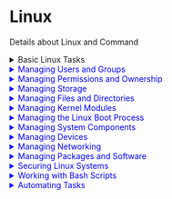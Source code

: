 # Linux
Details about Linux and Command

 

<details>
  <summary>Basic Linux Tasks </summary>
  
## The CLI (Command-Line Interface)
● In Linux, users interact with the system through text commands entered at a prompt.
● The CLI presents a command prompt, and users enter commands to interact with the system.



</details>




<details>
  <summary style="color: blue;">Managing Users and Groups </summary>
  
## Assume Superuser Privileges

<h3 style="color: green;"> User Accounts </h3>

● Accounts represent users and services in Linux. <br>
● User accounts have attributes like passwords, group memberships, comments, etc.<br>
● Three types of accounts: root (superuser), standard user, and service accounts.<br>

<h3> Superuser</h3>

● Root account serves as the local administrator and security context for some applications. <br>
● Logging in directly as the root user is discouraged due to its extensive privileges.<br>
● "Principle of Least Privilege" suggests giving users the minimum necessary access for their tasks. <br>

<h3> The su Command </h3>

● Used to switch between user identities, allowing users to act as root.<br>
● The <b> su - </b> command launches a new shell as the target user.<br>
● The syntax is <b> su [-] [user name] </b>.<br>

<h3> The sudo Command </h3>

● Delegates specific commands to users, avoiding granting full root privileges. <br>
● Configuration is done in the <b> /etc/sudoers </b> file using the visudo editor.<br>
● The syntax is <b> sudo [options] {command} </b>.<br>

<h3>The sudoedit Command</h3>

● Enables users to edit files with their credentials, even if the file requires root privileges. <br>
● Must be configured in the <b> /etc/sudoers file </b>.<br>
● The syntax is <b>sudoedit [options] {file name}</b>.<br>

<h3>The visudo Command</h3>

● Used to edit the <b> /etc/sudoers </b> file securely to avoid syntax errors.<br>
● Syntax: <b>visudo [options] </b>.<br>


<h3>The wheel Group</h3>

● Many Linux distributions disable the root account for users and grant administrative privileges through the wheel group.<br>
● Members of the wheel group can use sudo to perform administrative tasks.<br>
● Membership in the wheel group should be carefully controlled.<br>




## Create, Modify, and Delete Users


<h3>The useradd Command</h3>

● Used for creating user accounts and configuring basic settings.<br>
● Default settings for the account are stored in /etc/login.defs.<br>
● Home directories are created under /home by default.<br>
● The useradd command does not set a password by default.<br>
● Syntax: useradd [options] [user name].<br>


<h3>The passwd Command</h3>

● Used for setting or resetting user passwords.<br>
● Users can change their passwords themselves using this command.<br>
● Also used to set the initial password when creating an account.<br>
● Syntax: passwd [user name].<br>


<h3> The /etc/passwd File</h3>

● Stores user account information.<br>
● Contains fields: User name, Password (usually 'x'), User ID, Group ID, Comment (full name), Home directory, and Login shell.<br>
● Properly edited using user management commands, not manual editing.<br>


<h3>The /etc/shadow File</h3>

● Modern storage location for hashed passwords and additional account info.<br>
● Only root has access to its content for enhanced security.<br>
● Prevents users from accessing each other's password hashes.<br>


<h3>The /etc/shadow File Format</h3>
● Fields include User name, Password hash, Days since password changed (from 01-01-1970), Days before password must be changed, Days until user is warned to change password, Days after password expires for account disablement.<br>


## Create, Modify, and Delete Groups


<h3>Group Accounts</h3>

● Groups associate user accounts with similar security requirements.<br>
● Simplify administrative tasks and resource access.<br>
● Represented by a Group ID (GID).<br>
● Users can be members of multiple groups.<br>

<h3>The /etc/group File</h3>

● Stores group information.<br>
● Contains fields: Group name, Password (usually 'x'), Group ID (GID), Group list (members).<br>
● Properly edited using group management commands, not manual editing.<br>

<h3>The groupadd Command</h3>

● Creates a group.<br>
● By default, the group has no members and no password.<br>
● Syntax: groupadd [options] [group names].<br>

<h3>The groupmod Command</h3>

● Used to modify group attributes.<br>
● Can change the group's name or GID.<br>
● Syntax: groupmod [options] [group names].<br>

<h3>The groupdel Command</h3>
● Deletes groups from the /etc/group file.<br>
● Does not delete user accounts that are members of the group.<br>
● Exercise caution when deleting groups.<br>


## Query Users and Groups

<h3>whoami Command:</h3>
● whoami displays the current user's name.<br>
● Useful for checking the user you're logged in as.<br>

<h3>who Command:</h3>

● who provides details about users currently logged into the system.<br>
● Shows user names, system names, and login times.<br>
● Use -u option to see how long users have been idle.<br>

<h3>w Command:</h3>
● w displays details of currently logged-in users and their activities.<br>
● Includes user names, terminal, login time, and current activities.<br>
● Great for tracking user activity in real-time.<br>

<h3>last Command:</h3>

● last shows login/logout history, time, and date for users.<br>
● Retrieves data from /var/log/wtmp. ● Can filter users or terminals using options.<br>

<h3>id Command:</h3>
● id displays user ID (UID) and group ID (GID) information.<br>
● Without options, it shows info for the currently logged-in user.<br>
● Specify a username to view information for other users.<br>



## Configure Account Profiles

<h3>.bashrc File:</h3>

● Located in the user's home directory.<br>
● Customizes a user's environment.<br>
● Used for aliases, environment variables, and customizing the command prompt.<br>
● User-specific and hidden (prefixed with a dot).<br>

<h3>.bash_profile File:</h3>

● Provides shell configuration for the initial login environment.<br>
● Only read during the first login.<br>
● User-specific, not applied to all shells.<br>
● Default .bash_profile can be set in the /etc/skel directory.<br>

<h3>/etc/skel/ Directory:</h3>

● Contents copied to new users' home directories.<br>
● Used for configuring initial settings for new users.<br>
● Changes made after user creation won't affect existing users.<br>

<h3>/etc/profile File:</h3>

● Provides system-wide environment variables.<br>
● Read during initial login for all users.<br>
● Global settings for Bash shell.<br>
● User-specific settings are pulled from the .profile file in the home directory.<br>

<h3>/etc/profile.d/ Directory:</h3>

● Storage for scripts to set system-wide variables.<br>
● Recommended for setting environment variables.<br>

<h3>/etc/bashrc File:</h3>
● Provides system-wide Bash settings.<br>




</details>






<details>
  <summary style="color: blue;" >Managing Permissions and Ownership </summary>
  

## Modify File and Directory Permissions


<h3>ls -l Command:</h3>

● Lists files and directories with permission information.<br>
● Displays columns with permission string, number of links, owner, group, size, date, and name.<br>
● Permissions are categorized into owner, group, and others.<br>

<h3>Permission Attributes:</h3>

● Read (r): Access and view files or list directory contents.<br>
● Write (w): Save changes to files or create/rename/delete files in directories.<br>
● Execute (x): Run files or access directories and perform tasks (e.g., search).<br>

<h3>Permission Contexts:</h3>

● Owner (u)<br>
● Group (g)<br>
● Other (o)<br>

<h3>Permission String:</h3>

● Displays file type (d for directory, - for file).<br>
● Followed by owner, group, and other permissions.<br>
● Plus (+) and period (.) represent SELinux security context.<br>

<h3>chmod Command:</h3>

● Used to modify file or directory permissions.<br>
● Syntax: chmod [options] {mode} {file/directory name}. ● Supports options like -c, -f, -v, -R for recursive changes.<br>

<h3>Symbolic Mode:</h3>

● Uses symbolic components: u/g/o/a, +/-/=, r/w/x.<br>
● Examples: chmod u+rw,g+rw myfile, chmod a+x script.<br>

<h3>Absolute Mode:</h3>

● Uses octal numbers (base-8) to specify permissions.<br>
● Example: chmod 755 file (owner: rwx, group: rx, others: rx).<br>


<h3>Three-Digit and Four-Digit Modes:</h3>

● Commonly represented as three digits: user/group/others.<br>
● May also use four digits for advanced permissions (0 for none).<br>
● Example: 0666 (rw-rw-rw-).<br>




## Modify File and Directory Ownership


<h3>Ownership:</h3>

● Ownership determines who can apply and modify permissions on a file or directory.<br>
● The owner of a file or directory is the user who created it.<br>
● By default, only the owner (or superuser) can change the permissions of an object.<br>

<h3>chown Command:</h3>

● Used to change the owner, group, or both for a file or directory.<br>
● Syntax: chown {user name} {file/directory name}, chown {user name}:{group name} {file/directory name}, etc.<br>
● -R option enables recursive ownership changes in a directory structure.<br>

<h3>chgrp Command:</h3>

● Used to change the group ownership of a file or directory.<br>
● Syntax: chgrp {group name} {file/directory name}.<br>




## Configure Special Permissions and Attributes

<h3>Special Permissions:</h3>

● Special permissions are used when normal permissions are not enough.<br>
● They allow users to execute files with the privileges of the file's owner or group temporarily.<br>

<h3>SUID and SGID Permissions:</h3>

● SUID (Set User ID) allows users to execute a file with the privileges of the owner.<br>
● SGID (Set Group ID) allows users to execute a file with the privileges of the group owner.<br>
● These permissions are set using chmod and are indicated by "s" in the execute position.<br>

<h3>Sticky Bit:</h3>

● Sticky bit ensures that only the owner or root can delete a file or directory.<br>
● Set using chmod and indicated by "t" or "T" (if execute permission is not set) in the execute position.<br>

<h3>File Attributes:</h3>

● File attributes allow you to customize the system's interaction with files.<br>
● Examples include read-only, automatic compression, saving when deleted, and immutability.<br>

<h3>Immutable Flag:</h3>

● The immutable flag prevents files from being modified, even by the root user.<br>
● Set with chattr and shown as "i" in file attributes.<br>

<h3>Access Control Lists (ACLs):</h3>

● ACLs allow for more granular control over permissions beyond traditional owner and group.<br>
● getfacl retrieves ACL information, and setfacl modifies ACLs.<br>
● ACLs are formatted as "u:{user}:{permissions}" for users and "g:{group}:{permissions}" for groups.<br>



## Troubleshoot Permissions Issues

<h3>Troubleshooting Models:</h3>

● Troubleshooting involves recognizing, diagnosing, and resolving problems efficiently.<br>
● Various troubleshooting models exist, and they aim to help you address problems systematically.<br>
● A common troubleshooting model includes identifying the problem, establishing a theory of probable cause, testing the theory, planning a solution, implementing it, verifying system functionality, and documenting the process.<br>

<h3>Permissions Troubleshooting:</h3>

● When facing permissions issues, verify object permissions and ownership using the ls -al command.<br>
● Ensure users have the necessary permissions and do not have access beyond what they should.<br>
● Check for the immutable flag, SUID permissions for executables, and sticky bits on directories.<br>
● Ensure correct owner and owning group settings.<br>
● Set the SGID permission on a directory to make new files inherit its group ownership.<br>
● Use groups {user name} to check a user's group membership.<br>
● Modify group membership when needed to grant or restrict access to specific users.<br>

Remember that following a structured troubleshooting approach is essential for efficiently identifying and resolving permissions issues. The ls -al command is your first tool for checking permissions and ownership, and you can use various other commands and techniques to address specific issues.


 
</details>





<details>
  <summary style="color: blue;">Managing Storage </summary>
  

## Create Partitions

● Setting XFS file system labels: Use the command xfs_admin -L {label name} /dev/{device name}{partition number}. <br>
● Partitions: Divisions of storage drives that act as separate logical drives, enhancing data organization. Partitions need formatting and file system assignment.<br>
● Partition Tables: Used to identify partitions; stored in the drive. Partition size cannot exceed free space.<br>
● Types of Partitions: Three types - Primary (one file system or logical drive, e.g., boot partition), Extended (contains logical drives), Logical (created within an extended partition, no set limit but typically limited to 12 per drive).<br>
● Swap Space: A partition for out-of-memory situations, typically twice the RAM capacity.<br>
● fdisk Utility: Menu-driven tool for partition management, supporting DOS and Linux partition tables.<br>
● fdisk Syntax: fdisk [options] {device name}<br>
● GNU Parted: Useful for creating, destroying, and resizing partitions.<br>
● GNU Parted Syntax: parted [options] {device name}<br>
● partprobe Command: Updates the kernel with changes in the partition table without rebooting.<br>
● partprobe Syntax: partprobe [options] [device name]<br>
● mkfs Command: Builds a Linux file system on a device or partition.<br>
● mkfs Syntax: mkfs [options] {device name}<br>
● fstab File: Stores information on storage devices and partitions to specify where and how partitions should be mounted.<br>
● /dev/ Directory: Contains files representing and supporting attached devices, following naming conventions.<br>
● /dev/disk/by- Identifiers: Persistent naming schemes like by-id, by-path, and by-uuid used to identify devices more predictably.<br>



## Manage Logical Volumes

<h3>Device Mapping:</h3>

● Device mapping is the process of abstracting physical storage devices into virtual storage devices.<br>
● Linux uses the device mapper to create virtual devices and manage data transfer between virtual and physical devices.<br>
● Device mapper is used for tasks like volume encryption and integrity checking services.<br>

<h3>DM-Multipath:</h3>

● DM-Multipath is a Linux kernel feature that enhances redundancy and performance for block storage devices.<br>
● It uses the device mapper to provide multiple I/O paths between the CPU and storage devices.<br>
● If one path fails, DM-Multipath switches to another available path, ensuring device availability for reading and writing.<br>

<h3>mdadm Command:</h3>

● mdadm is a tool for managing software-based RAID (Redundant Array of Independent Disks) arrays.<br>
● RAID arrays store data across multiple physical storage devices, creating a single virtual storage device.<br>
● mdadm allows the creation, management, and monitoring of RAID arrays.<br>

<h3>Logical Volume Manager (LVM):</h3>

● LVM is an application of the device mapper that maps physical devices and partitions into virtual containers called volume groups.<br>
● Volume groups contain one or more logical volumes, which become the storage devices.<br>
● LVM advantages include dynamic volume operations, easier management, mapping across multiple physical devices, and creating snapshots.<br>

<h3>/dev/mapper/ Directory:</h3>

● Contains all logical volumes managed by LVM.<br>
● Logical volumes are typically formatted as /dev/mapper/<volume group name>- <logical volume name>.



<h3>LVM Tools:</h3>

● LVM tools are categorized into physical volume (PV) tools, volume group (VG) tools, and logical volume (LV) tools.<br>
● PV tools include pvscan, pvcreate, pvdisplay, pvchange, pvs, pvck, and pvremove.<br>
● VG tools include vgscan, vgcreate, vgdisplay, vgchange, vgs, vgck, vgrename, vgreduce, vgextend, vgmerge, vgsplit, and vgremove.<br>
● LV tools include lvscan, lvcreate, lvdisplay, lvchange, lvs, lvrename, lvreduce, lvextend, lvresize, and lvremove.<br>


## Mount File Systems

<h3>Mount Points:</h3>

● A mount point is an access point to information stored on a local or remote storage device.<br>
● It is typically an empty directory where a file system is loaded or mounted to make the data accessible.<br>
● If the directory already has content, it becomes invisible to users until the mounted file system is unmounted.<br>

<h3>The mount Command:</h3>

● The mount command is used to load a file system to a specified directory to make it accessible to users and applications.<br>
● You need to specify both the device to mount and the desired mount point.<br>
● Mount options, such as auto, noauto, nouser, user, exec, noexec, ro, rw, sync, and async, can be specified.<br>
● These options are often included in the /etc/fstab file for automatic mounting during system startup.<br>

<h3>Binaries:</h3>

● Binaries are source code compiled into executable programs or files readable by the computer system.<br>


<h3>The umount Command:</h3>

● The umount command is used to unmount a file system after it has been mounted.<br>
● The file system must not be in use when unmounting.<br>
● Common umount command options include -f (force unmounting despite issues), -l(perform a "lazy" unmount), -R (recursively unmount directories), -t {fs type}(unmount specific file system types), -O {mount options} (unmount file systems with specified options in /etc/fstab), and --fake (test unmounting without actually performing it).<br>


## Manage File Systems

<h3>The /proc/mounts File:</h3>

● Lists the status of all currently mounted file systems in a format similar to fstab. ● Represents the status of mounted objects as reported by the Linux kernel.<br>
● Used to obtain details about currently mounted file systems.<br>

<h3>The mtab File:</h3>

● Similar to /proc/mounts, it reports the status of currently mounted file systems.<br>
● /proc/mounts is typically more accurate and up-to-date.<br>

<h3>The /proc/partitions File:</h3>

● Contains information about each partition currently attached to the system.<br>
● Provides information like major, minor, number of blocks, and partition names.<br>

<h3>The lsblk Command:</h3>

● Displays information about all block storage devices available on the system.<br>
● Provides details such as names, major and minor numbers, size, device type, and mount points.<br>

<h3>The blkid Command:</h3>

● Similar to lsblk, it prints each block device in a flat format and includes additional information like device/partition UUID and file system type.<br>
● Use lsblk -f for additional information.<br>

<h3>Tools for Managing Ext File Systems:</h3>

● Tools for managing ext file systems, such as ext2, ext3, and ext4, include e2fsck, resize2fs, tune2fs, and dumpe2fs.<br>

<h3>The fsck Command:</h3>

● Checks the integrity of a file system.<br>
● File system errors are usually caused by power failures, hardware failures, or improper shutdown.<br>
● Unmount the file system before scanning with fsck.<br>


<h3>The resize2fs Command:</h3>

● Enlarges or shrinks an ext2/3/4 file system on a device.<br>
● Must unmount the file system before shrinking it.<br>


<h3>The tune2fs Command:</h3>

● Configures tunable parameters associated with an ext2/3/4 file system.<br>
● Parameters include reserved blocks, mount checks, time intervals, and more.<br>

<h3>The dumpe2fs Command:</h3>

● Dumps ext2, ext3, and ext4 file system information, including superblock and block group information.<br>
● Useful for troubleshooting faulty file systems.<br>

<h3>XFS Tools:</h3>

● Tools for working with the XFS file system include xfs_info, xfs_admin, xfs_metadump, xfs_growfs, xfs_copy, and xfs_repair.<br>



## Navigate the Linux Directory Structure



<h3>Types of Files:</h3>

● Linux file system includes regular files (text, executables), directories, special files (block or character), links, domain sockets, and named pipes.<br>
● Represented by letters in the ls -l command output (d for directories, b/c for special files, l for links, s for domain sockets, p for named pipes).<br>

<h3>The file Command:</h3>

● Used to determine the type of a file.<br>
● Syntax: file [options] {file names}.<br>

<h3>File Naming Conventions:</h3>

● File names can be up to 255 bytes on ext4 filesystems.<br>
● Avoid using NULL (\0) and forward slash (/) in file names.<br>
● Convention: demarcate words with hyphen or underscore for easier command-line management.<br>

<h3>Filesystem Hierarchy Standard (FHS):</h3>

● Standardizes file and directory names/locations for Linux distributions.<br>
● Root directory (/) at the top, followed by various standardized subdirectories (e.g., /bin, /etc, /home, /lib).<br>

<h3>Home Directory:</h3>

● Contains personal files specific to a user.<br>
● Root user's home directory is /root.<br>

<h3>Current Working Directory:</h3>

● Location you are accessing at a given time.<br>
● Represented by a single period (.).<br>
● Use pwd to display it.<br>

<h3>Parent Directory:</h3>

● Directory one level above the current working directory.<br>
● Represented by double period (..).<br>

<h3>Paths:</h3>

● Specify file/directory locations in the file system.<br>
● Absolute paths begin with a forward slash (/).<br>
● Relative paths are based on the current working directory and may include . (current directory) and .. (parent directory).<br>

<h3>File System Navigation Commands:</h3>

● cd: Change the current working directory.<br>
● ls: List files and directories.<br>
● pwd: Print the current working directory.<br>



## Troubleshoot Storage Issues

<h3>Symptom: Degraded Storage</h3>

● Degraded storage occurs when a storage drive in a RAID array has failed.<br>
● Depending on the RAID type, the system may still function with reduced performance.<br>
● The failed drive can be replaced to restore optimal performance.<br>

<h3>Symptom: Performance Issues</h3>

● Investigating storage performance issues begins with considering the technology in use.<br>
● Workstations may use SATA hard drives or SSDs, while servers typically use more <br>
efficient options like SCSI, SAS, or SSDs, often in RAID arrays.<br>
● Failing disks, controllers, or hardware components can cause performance problems.<br>

<h3>Symptom: Resource Exhaustion</h3>

● In a busy server, too many open files can lead to resource exhaustion, causing most Linux commands to fail.<br>
● Rebooting the server can temporarily resolve the issue.<br>
● The ulimit command can be used to adjust the available number of file descriptors.<br>

<h3>Symptom: Storage Integrity/Bad Blocks</h3>

● Traditional magnetic hard disk drives may develop bad blocks over time.<br>
● Bad blocks are sections of the disk that can't be read from or written to, and the file system marks them for exclusion.<br>
● Too many bad blocks can diminish performance and capacity, indicating a failing hard disk drive that should be replaced.<br>

<h3>Storage Space Tracking:</h3>

● df (disk free) command shows device free space, file system, total size, space used, percentage used, and mount point.<br>
● du (disk usage) command shows directory and file sizes, helping track space hogs.<br>
● The -h option makes the output more human-friendly (e.g., in GB).<br>

<h3>I/O Scheduling:</h3>

● I/O scheduling manages the order of input/output operations for block storage devices.<br>
● Different scheduler types are available, including deadline, cfq, and noop.<br> 
● Changing the scheduler can help optimize performance in specific situations.<br>

<h3>iostat Command:</h3>

● iostat generates CPU and device usage reports.<br>
● Use -d to specify device information.<br>
● Provides statistics like transfers per second, blocks read/written per second, and more.<br>

<h3>ioping Command:</h3>

● ioping tests device I/O latency in real-time, similar to the standard ping for network latency.<br>
● Useful for troubleshooting latency issues.<br>

<h3>Storage Quotas:</h3>

● Storage quotas allocate space to users.<br>
● Quotas can have soft limits, grace periods, and hard limits.<br>
● Exceeding soft limits during grace periods can lead to hard limits.<br>

<h3>Quota Management Commands:</h3>

● Commands like quotacheck, edquota, and setquota are used for quota management.<br>
● Activate quotas by editing the fstab file.<br>
● For XFS, use the xfs_admin utility to configure quotas.v

<h3>Quota Reports:</h3>

● Reports detail user/group storage usage, soft/hard limits, and more.<br>
● Use commands like repquota and quota for generating reports.<br>

<h3>Additional Storage Troubleshooting Techniques:</h3>

● Troubleshooting starts with basic checks like permissions and available storage.<br>
● Verify physical connections and system recognition of storage devices.<br>
● Check configuration files (e.g., /etc/fstab) and tools like fsck.<br>

<h3>Guidelines for Troubleshooting Storage Issues:</h3>

● Ensure devices are physically connected and powered.<br>
● Verify device recognition by the system.<br>
● Check configuration files for errors and reload them.<br>
● Confirm storage capacity and workload.<br>
● Use partprobe to scan for new storage devices and partitions.<br>


  
</details>






<details>
  <summary style="color: blue;">Managing Files and Directories</summary>
  
## Create and Edit Text Files


<h3>Text Editors</h3>
 
● Text editors are essential tools for viewing, creating, and modifying text files.<br>
● They were originally designed for programming but are now used for various text-based files.<br>
● In Linux, many configuration components, such as system, network, kernel, and shell configurations, are stored in text files.<br>
● Text editors can work in both CLI and GUI environments and may have different modes of operation.<br>

<h3>Common Editors</h3>

● Popular text editors for Linux include Vi, Vim, Emacs, gVim, gedit, and GNU nano.<br>
● Vim, short for Vi IMproved, is widely used and offers advanced features like text completion, syntax highlighting, and spell checking.<br>
● Vim operates in different modes: Insert, Execute, Command, and Visual modes.<br>
● GNU nano is user-friendly and is less complex than Vim but lacks some advanced features.<br>

<h3>Using Vim</h3>

● Vim can be invoked with the vim or vi command.<br>
● Vim has modes, including Insert, Execute, Command, and Visual modes, and you can switch between them.<br>
● Some important commands in Vim include :w (save), :q (quit), :q! (quit without saving), and :wq (save and quit).<br>
● Navigation in Vim can be done with single-key shortcuts like h, j, k, l, and many others.<br>
● Editing operators in Vim, like x, d, p, y, are used to manipulate text.<br>

<h3>Using GNU nano</h3>

● The nano command invokes the GNU nano text editor.<br>
● Navigation and editing in nano are performed with shortcuts that use the Ctrl key, such as Ctrl+G (help), Ctrl+X (exit), Ctrl+O (save), and more.<br>
● Nano is more user-friendly than Vim and doesn't have different modes.<br>
● Copying text in nano is done by marking the text with Ctrl+^ and then pasting with Alt+^ or Ctrl+U.<br>

<h3>Using gedit</h3>

● Gedit is the default text editor for the GNOME desktop environment in Linux.<br>
● It offers a graphical, menu-based interface, making it user-friendly.<br>
● Gedit provides features like syntax highlighting and spell checking.<br>
● The gedit command can be used in the CLI to open files with or without specifying a filename.<br>

## Search for Files

<h3>The locate Command</h3>

● locate is used to search for files and directories by performing a quick search in the mlocate database.<br>
● The database must be regularly updated for effective searches.<br>
● Syntax: locate [options] {string}<br>
● Options include -r for using regular expressions, -c to display the number of matching entries, and more.<br>

<h3>The updatedb Command</h3>

● updatedb builds and updates the mlocate database based on the /etc/updatedb.conf file.<br>
● The configuration file (/etc/updatedb.conf) specifies paths to exclude from the database.<br>
● Regularly updating the database is crucial for an accurate search with the locate command.<br>

<h3>The find Command</h3>

● find allows you to search for files and directories based on specific criteria, recursively throughout a directory structure.<br>
● Syntax: find [options] {search locations} {search criteria} [actions]<br>
● Provides more precise and live searching compared to locate. ● You can perform actions on the found results using options like -print, -exec, -ok, and -delete.<br>

<h3>Comparison: find vs. locate Commands</h3>

● locate uses a pre-built database for faster but potentially outdated results.<br>
● find performs live searches with more specific criteria and can take longer.<br>

<h3>The which Command</h3>

● which displays the complete path of a specified command by searching the directories assigned to the PATH variable.<br>
● Useful for locating where a program is installed and identifying which version of a command you're using.<br>

<h3>The whereis Command</h3>

● whereis is used to display various details associated with a command.<br>
● Provides information about the location of a command, manual pages, and sources.<br>
● Options include -b to search only for binaries, -m for manual sections, and more.<br>



## Perform Operations on Files and Directories

<h3>The cat Command</h3>

● The cat command is used to display, combine, and create text files.<br>
● It is commonly used to display the contents of small text files.<br>
● Options include -n to number lines, -s to suppress output of repeated empty lines, and more.<br>

<h3>The head and tail Commands</h3>

● head displays the first 10 lines of a file, while tail displays the last 10 lines.<br>
● Useful for quickly checking the beginning or end of a file.<br>
● You can use options like -n to specify a different number of lines.<br>

<h3>The less and more Commands</h3>

● Both less and more are used to display file contents and page through them if they extend beyond the screen.<br>
● less typically has more features and is preferred.<br>
● Navigation includes arrow keys, searching, and pressing q to quit.<br>

<h3>File Copy and Move: cp and mv Commands</h3>

● cp copies files and directories, while mv moves files and directories.<br>
● To copy directories, use -R to copy recursively.<br>
● mv can also rename files by specifying a new name.<br>

<h3>The touch Command</h3>

● touch is used to change the access or modification time of a file to the current time or create an empty file.<br>
● Useful for testing permissions and creating files.<br>

<h3>File Removal: rm and unlink Commands</h3>

● rm removes files and directories. Use -R to remove directories with contents.<br>
● unlink removes one file at a time but can't remove directories.<br>

<h3>The ls Command</h3>

● ls is used to list the contents of directories with various options.<br>
● Options include -l for a long list, -a to display hidden files, and -R for recursive listing. ● Colors in ls output distinguish file types.<br>

<h3>Directory Creation and Removal: mkdir and rmdir Commands</h3>

● mkdir creates directories with the specified names.<br>
● rmdir removes empty directories.<br>



## Process Text Files


<h3>The cut Command</h3>

● cut is used to separate fields from text files based on a specified delimiter.<br>
● Options include -d to specify the delimiter, -f to specify the field numbers, and -s to suppress lines without the delimiter.<br>

<h3>The paste Command</h3>

● paste merges lines from text files horizontally.<br>
● By default, it uses tab space as a delimiter.<br>
● You can use the -d option to specify a different delimiter.<br>

<h3>The diff Command</h3>

● diff compares text files and displays the differences.<br>
● Symbols like < and > indicate lines to be removed or added.<br>
● It doesn't make changes; it suggests how to make files identical.<br>

<h3>The grep Command</h3>

● grep searches file contents for specific patterns or strings.<br>
● Options include -E for extended regular expressions, -i for ignoring case, and -c for counting matching lines.<br>

<h3>The awk Command</h3>

● awk performs pattern matching and text processing.<br>
● Patterns and actions are specified within single quotes.<br>
● It can be used to extract, delete, or modify text based on patterns.<br>

<h3>The sed Command</h3>

● sed is a stream editor for text file modification.<br>
● It can delete lines, substitute text, and more.<br>
● Common commands include d for deleting lines and s for substitution.<br>

<h3>The ln Command</h3>

● ln creates links to files.<br>
● There are two types of links: hard and symbolic (soft).<br>
● Hard links point to the same data; changes in one reflect in the other.<br>
● Symbolic links point to different objects; changes in one don't affect the other.<br>



##  Manipulate File Output


<h3>Text Streams:</h3>

● Text streams are sequences of lines of text used for reading from or writing to devices and system components, including files, CLI, and network sockets.<br>
● Three primary text streams in Linux are standard input (stdin), standard output (stdout), and standard error (stderr).<br>


<h3>Redirection Operators:</h3>

● >: Redirects standard output to a file, creating or overwriting the file.<br>
● >>: Appends standard output to the end of a file.<br>
● 2>: Redirects standard error to a file.<br>
● 2>>: Appends standard error to the end of a file.<br>
● &>: Redirects both standard output and standard error to a file.<br>
● <: Reads input from a file instead of the keyboard.<br>
● <<string: Provides input data until a line containing the specified string.<br>
● |: Pipes, used to combine the standard I/O streams of commands.<br>

<h3>Piping:</h3>

● Piping involves combining the standard output of one command as the standard input for another command.<br>
● The pipe operator | is used to connect commands together.<br>

<h3>The xargs Command:</h3>

● xargs reads from standard input and executes a command for each argument provided.<br>
● Useful for processing multiple arguments from standard input.<br>

<h3>The tee Command:</h3>

● tee reads standard input, sends it to the CLI, and copies the output to specified files.<br>
● The -a option appends output to files.<br>

<h3>The /dev/null File:</h3>

● /dev/null discards all data written to it.<br>
● Useful for testing commands, scripts, and suppressing error information by redirecting error output.<br>

<h3>Terminal Redirection:</h3>

● Terminals in Linux are assigned unique identifiers in the format /dev/tty#. ● Standard input and output can be redirected to different running processes by referencing their /dev/tty numbers.<br>

</details>




<details>
  <summary style="color: blue;">Managing Kernel Modules</summary>
  
## Explore the Linux Kernel

<h3>1. Kernel Overview:</h3>
   
● The kernel is the core of an operating system, responsible for managing various aspects of a computer system.<br>
● It manages file system access, memory, processes, devices, and resource allocation.<br>
● The kernel controls hardware devices and is loaded into the main memory during system startup.<br>
● It contains system-level commands and functions hidden from regular users.<br>

<h3>2. Kernel Space and User Space:</h3>

● The kernel divides software running in memory into two spaces: kernel space and user space.<br>
● Kernel space is where the kernel executes its services, while user space includes all other applications.<br>
● System calls facilitate communication between user space and kernel space, allowing user applications to access kernel resources.<br>

<h3>3. Types of Kernels:</h3>

● Kernels can be monolithic or microkernel.<br>
● A monolithic kernel runs all system modules, such as device drivers, in kernel space, enabling fast device interaction but consuming more memory.<br>
● A microkernel has a smaller kernel space, larger user space, and offers better stability but may have lower performance.<br>

<h3>4. Device Drivers:</h3>

● Device drivers are software programs that enable the OS to communicate with hardware devices.<br>
● They act as intermediaries between the operating system and hardware components.<br>
● Device drivers can be included in the OS or installed as needed.<br>

<h3>5. The Linux Kernel:</h3>

● The Linux kernel is a free and open-source monolithic kernel.<br>
● It manages system resources and hardware devices, offering features like virtual memory management, networking support, shared libraries, etc.<br>
● The Linux kernel is highly modular, allowing users to configure and extend its functionality.<br>

<h3>6. Kernel Version History:</h3>

● The Linux kernel is continuously updated and given version numbers for identification.<br>
● The version number format is major.minor, and it changes periodically based on major developments.<br>
● The uname command is used to check the kernel version and system information.<br>

<h3>7. Kernel Layers:</h3>

● The kernel operates in several layers in kernel space.<br>
● Layers include System Call Interface (SCI), Process Management, Memory Management, File System Management, and Device Management.<br>
● These layers control different aspects of the system, such as managing processes, memory, files, and devices.<br>


## Install and Configure Kernel Modules



<h3>1. Kernel Modules:</h3>
● Kernel modules extend the functionality of the Linux kernel and can be dynamically loaded or unloaded.<br>
● Advantages of kernel modules include reducing kernel burden, lower memory consumption, and the ability to update or recompile the kernel without rebooting.<br>
● Kernel modules have the .ko file extension, and they are specific to particular kernel versions.<br>

<h3>2. Directory Structure for Kernel Modules:</h3>
● The /usr/lib/modules/ directory contains shared libraries and kernel modules.<br>
● Modules are stored in subdirectories based on categories, such as architecture, cryptography, drivers, file systems, and networking components.<br>

<h3>3. Kernel Module Management Commands:</h3>

● Useful commands for managing kernel modules include lsmod to display loaded modules, modinfo to view module information, insmod to install modules, and rmmodto remove modules.<br>
● The modprobe command is preferred as it can load dependent modules.<br>

<h3>4. The depmod Command:</h3>

● The depmod command is used to update the modules dependency database, allowing modprobe to load modules and their dependencies accurately.<br>

<h3>5. Kernel Module Configuration:</h3>

● Configuration settings for kernel modules are stored in files with .conf extensions in the /etc/modprobe.d/ directory.<br>
● You can define module aliases, blacklist modules, or specify commands to run when loading a module.<br>

<h3>6. Kernel Parameters:</h3>

● Kernel parameters in /proc/sys/ can be modified at runtime to configure various aspects of the Linux kernel, such as networking, security, virtual memory, and more.<br>

<h3>7. The sysctl Command:</h3>

● The sysctl command is used to view or set kernel parameters at runtime, with options like displaying parameters, setting parameter values, loading settings from a file, and more.<br>

<h3>8. The /etc/sysctl.conf File:</h3>

● The /etc/sysctl.conf file allows for configuring changes to the running Linux kernel, including network, security, and logging settings.<br>




## Monitor Kernel Modules



<h3>1. The `/proc/ Directory:</h3>

● /proc/ is a virtual file system (VFS) that provides information about the kernel's running processes.<br>
● Some important files in the /proc/ directory include /proc/cmdline for kernel boot options, /proc/cpuinfo for CPU details, /proc/devices for a list of device drivers, /proc/filesystems for supported file system types, /proc/meminfo for RAM usage information, and /proc/modules for information about loaded kernel modules.<br>


<h3>2. The `/proc/version File:</h3>

● The /proc/version file contains information about the Linux kernel, including its version, the version of the GNU Compiler Collection (GCC) used for compilation, the compiler's username, and the compilation time.<br>
● Verifying the kernel version can help ensure system functionality.<br>

<h3>3. The dmesg Command:</h3>

● The dmesg (display message or driver message) command displays messages sent to the kernel's message buffer during and after system boot.<br>
● Device drivers and other kernel components send messages to the buffer, including diagnostic messages in case of errors.<br>
● The dmesg command is commonly used for troubleshooting various system issues.<br>
● You can use options like -c to clear the kernel buffer, -f to restrict output by facility, and -l to restrict output by message level.<br>
● Additionally, you can use -e for human-readable timestamps, -L for color-coded messages, and -H for human-friendly formatting.<br><br><br>

Monitoring kernel modules and reviewing kernel information using these methods helps ensure that the system is running as expected and that kernel modules are loaded correctly. It's especially valuable for troubleshooting and system maintenance.<br>


</details>



<details>
  <summary style="color: blue;">Managing the Linux Boot Process</summary>
  
## Configure Linux Boot Components


<h3>1. Booting:</h3>
● Booting is the process of starting or restarting a computer and loading an operating system.<br>
● A booting environment reads a small program stored in ROM, which then executes operations in RAM to bootstrap the operating system.<br>


<h3>2. Boot Loader:</h3>

● A boot loader is a program stored in ROM that loads the kernel from a storage device and initiates the operating system.<br>
● It can protect the boot process with a password to prevent unauthorized system booting.<br>
● Boot loaders can manage multiple operating systems on a computer.<br>

<h3>3. Boot Loader Components:</h3>

● Boot loader components include the boot sector program (loaded by the boot environment), the second stage boot loader (loads the operating system and contains a kernel loader), and the boot loader installer (controls installation of drive sectors).<br>

<h3>4. BIOS (Basic Input/Output System) and UEFI (Unified Extensible Firmware Interface):</h3>

● BIOS is a firmware interface standard stored on a computer's motherboard ROM chip.<br>
● UEFI is a newer firmware technology that replaces BIOS, offering faster performance, larger memory access, and improved security.<br>

<h3>5. Password Protection:</h3>

● Both BIOS and UEFI support password protection to restrict unauthorized system booting.<br>

<h3>6. Additional Boot Options:</h3>

● Systems can be booted from various sources, including ISO images, PXE (Preboot Execution Environment) for network booting, HTTP/FTP for network booting, and NFS (Network File System) for network booting.<br>

<h3>7. Sectors:</h3>

● Sectors are the smallest storage units on a drive, storing 512 bytes of data by default.<br>
● MBR (Master Boot Record) and GPT (GUID Partition Table) are partition structures.<br>

<h3>8. initrd and initramfs:</h3>

● Initrd (initial ramdisk) and initramfs (initial RAM file system) are temporary root file systems loaded into memory during system boot.<br>
● They help initialize the permanent root file system, manage device driver modules, and handle complex boot scenarios.<br>


<h3>9. The /boot/ Directory:</h3>

● The /boot/ directory contains important boot-related files, including GRUB (Grand Unified Bootloader) configuration files, EFI boot files, initrd/initramfs images, and the Linux kernel (vmlinuz).<br>

<h3>10. The dracut Command:</h3>

● The dracut command generates initramfs images for Linux systems, replacing mkinitrd on some distributions.<br>

<h3>11. The Boot Process:</h3>

● The Linux boot process involves a series of steps, from BIOS/UEFI initialization to kernel and initrd/initramfs loading, and finally boot scripts execution.<br>
● Users select the desired operating system, the kernel initializes hardware and mounts the root file system, and systemd manages service startup.<br>

<h3>12. Kernel Panic:</h3>

● Kernel panic occurs when a fatal error is detected, rendering the system unstable or unusable.<br>
● Kernel panic can happen during boot due to issues like corrupted kernel, initrd/initramfs problems, root file system mounting errors, or hardware incompatibility.<br>
<br>
Understanding and configuring these boot components is essential for system administrators to manage Linux systems effectively.<br>


## Configure GRUB 2


<h3>1. GNU GRUB:</h3>

● GNU GRUB (GRand Unified Bootloader) is the primary bootloader for most modern Linux distributions.<br>
● It allows users to select which operating system or kernel version to boot in a multi￾platform environment.<br>

<h3>2. GRUB 2 Improvements:</h3>

● GRUB 2 is a complete redesign and rewrite of the GRUB system, offering more control over the boot process and several improvements.<br>
● These improvements include support for non-x86 platforms, live booting, partition UUIDs, dynamic module loading, boot loader configuration through scripts, rescue 
mode, and custom graphical boot menus.<br>

<h3>3. GRUB 2 Installation:</h3>

● Use the grub2-install command to install GRUB 2 on BIOS systems. This copies GRUB 2 files into the /boot/grub2 directory and, on some platforms, installs GRUB 2 
into the boot sector.<br>
● For UEFI systems, use a package manager to install the grub2-efi package, which copies GRUB 2 files to the EFI system partition in the /boot/efi directory.<br>

<h3>4. Configuration Files:</h3>

● The main configuration file for GRUB 2 is grub.cfg, located in /boot/grub2/ on BIOS systems and /boot/efi/EFI/<distro>/ on UEFI systems.<br>
● The grub.cfg file is an executable shell script generated from configuration scripts.<br>

<h3>5. /etc/grub.d/ Directory:</h3>

● The /etc/grub.d/ directory contains scripts used to build the main grub.cfg file.<br>
● These scripts execute in a specific order and should not be directly edited. Custom scripts can be added with appropriate prefixes to control their execution order.<br>

<h3>6. GRUB 2 Boot Menu Customization:</h3>

● The /etc/grub.d/40_custom file allows for the customization of the boot menu presented to users.<br>
● Users can specify the order of menu choices, provide user-friendly names, and add password protection to menu entries.<br>

<h3>7. Password Generation:</h3>

● Use the grub2-mkpasswd-pbkdf2 command to generate a password hash for protecting the GRUB 2 boot menu.<br>

<h3>8. /etc/default/grub File:</h3>

● The /etc/default/grub file contains settings for GRUB 2 display menu options, including timeout, submenu ordering, graphical terminal display, and more.<br>

<h3>9. grub2-mkconfig Command:</h3>

● The grub2-mkconfig command generates or updates the grub.cfg configuration file.<br>
● It combines configuration file templates in /etc/grub.d/ with settings in /etc/default/grub to create the grub.cfg file.<br><br><br>

By understanding and configuring these components and files, administrators can customize and manage the GRUB 2 bootloader according to their system's requirements. <br>

  
</details>



<details>
  <summary style="color: blue;">Managing System Components</summary>


## Configure Localization Options

<h3>1. Localization Overview:</h3>

● Localization involves adapting a system's components for use within a distinct culture or language.<br>
● This includes translating the interface, configuring time zones, keyboard layouts, and date and time formats according to specific regions.<br>

<h3>2. /usr/share/zoneinfo/ Directory:</h3>

● Contains regional time zone information.<br>
● Subdirectories organize time zone files by language and region.<br>
● To change the system's time zone, create a symbolic link from one of these files to /etc/localtime.<br>

<h3>3. /etc/timezone File:</h3>

● Used in some Debian-based distributions to specify the time zone.<br>
● Lists the time zone based on the structure found in /usr/share/zoneinfo.<br>

<h3>4. date Command:</h3>

● Displays the date in various formats.<br>
● Default format: <day of week> <month> <day> <24-hour time> <time zone> <year>. <br>
● Use formatting options (e.g., date +%V) to customize the date format.<br>
● Can also change the system's date using the -s option.<br>

<h3>5. timedatectl Command:</h3>

● Manages system date and time information.<br>
● Subcommands include status (view current date and time), set-time (set the system time), set-timezone (set the time zone), and more.<br>
● Allows enabling/disabling synchronization with a Network Time Protocol (NTP) server.<br>
● Three clock types: local clock, universal time (UTC), and hardware clock (RTC).<br>

<h3>6. Setting the Hardware Clock:</h3>

● Aligning the hardware clock with UTC is recommended to prevent time correction issues.<br>
● The hardware clock can be set using the hwclock command.<br>

<h3>7. hwclock Command:</h3>

● Used to view and set the hardware clock.<br>
● Can adjust systematic drift, which is the predictable daily time variation of the hardware clock.<br>
● The /etc/adjtime file records drift information.<br>

<h3>8. localectl Command:</h3>

● Manages system locale and keyboard layout settings.<br>
● Locale settings determine language and culture-specific elements.<br>
● Keyboard layouts ensure correct interpretation of keypresses.<br>
● Subcommands include status, set-locale, list-locales, set-keymap, and list-keymaps.<br>

<h3>9. Character Sets and Encoding:</h3>

● Character encoding is the process of converting text to bytes and vice versa.<br>
● The locale settings in Linux determine the character encoding scheme used by the system.<br><br>

By configuring these localization options, administrators can create a user-friendly Linux environment tailored to their users' preferences and regions.<br>

## Configure GUIs

Configuring graphical user interfaces (GUIs) in Linux involves selecting and customizing the GUI environment to meet the needs and preferences of users. GUIs provide a visual interface for interacting with the system and are a common choice for workstations and desktops. Here are the key concepts and actions related to configuring GUIs in Linux:

<h3>GUIs in Linux:</h3>

<b> 1. What is a GUI:</b> A graphical user interface (GUI) is a visual way to interact with a computer system, allowing users to perform tasks using graphical elements such as icons, menus, and windows. GUIs are an alternative to command-line interfaces (CLIs) in Linux.<br>

<b> 2. Choosing a Desktop Environment:</b> Linux offers various desktop environments, each with its own look, feel, and features. Some popular desktop environments include 
GNOME, KDE Plasma, Cinnamon, and MATE. The choice of desktop environment is a matter of personal preference.<br>

<b>3. Display Servers:</b> Linux supports multiple display servers, including X11 (X Window System) and Wayland. Display servers handle graphical output and user input for GUI applications.<br>

<b>4. X11 (X Window System): </b> X11 is the traditional display server used in Linux for many years. It provides a framework for graphical applications to interact with the hardware. Various implementations, such as X.Org Server, are available.<br>

<b>5. Wayland:</b> Wayland is a newer and more modern display server protocol designed to replace X11. It offers improved performance, security, and native support for 
compositing.<br>

<h3>Remote Desktop:</h3>
<b>1. Remote Desktop Software:</b> Remote desktop software allows users to access and control a remote system's GUI from a local computer. Common remote desktop 
solutions for Linux include Virtual Network Computing (VNC), xrdp, NoMachine, and SPICE.<br>
<b>2. SSH Port Forwarding:</b> Secure Shell (SSH) can be used to tunnel remote desktop connections securely over the network. SSH port forwarding allows you to establish encrypted connections for services like VNC.<br>

<h3>Console Redirection:</h3>

<b>1. Console Redirection:</b> Console redirection allows administrators to remotely manage systems, even at the BIOS/UEFI level, by forwarding input and output through a serial connection.<br>

<h3>Accessibility Options:</h3>

<b>1. Accessibility Features:</b> Modern desktop environments provide a range of accessibility options to assist users with disabilities. These options include screen readers, magnifiers, enlarged text, on-screen keyboards, sticky keys, repeat keys, toggle keys, and visual themes designed for high contrast and readability.<br><br>

Overall, configuring a GUI in Linux involves selecting the appropriate desktop environment, display server, and remote desktop software to meet the user's needs. It also includes customizing accessibility features to ensure an inclusive computing experience. The choice of GUI components and their configurations should align with the specific requirements of the users and the purpose of the system.<br>

## Manage Services

<h3>Services and Daemons:</h3>

● Linux services provide specialized functionality and can be critical or non-critical.<br>
● Daemons are background processes that run without human intervention and can start at boot, by applications, or manually.<br>

<h3>Service Management:</h3>

● Service management involves starting, modifying, and stopping services.<br>
● This process is important for configuring server functionality and troubleshooting issues.<br>

<h3>System Initialization:</h3>

● System initialization begins when the kernel loads and involves loading the OS components.<br>
● An init daemon, such as SysVinit or systemd, handles system initialization.<br>

<h3>systemd:</h3>

● systemd is a modern init method and is the dominant approach in modern Linux distributions.<br>
● It offers improvements like parallelization, cgroups for process tracking, and other features.<br>

<h3>systemd Unit Files:</h3>

● Unit files are used by systemd to manage system resources.<br>
● These files define how systemd handles various system resources.<br>
● Unit files are stored in specific directories, and environment variables can be set within them.<br>

<h3>systemd Targets:</h3>

● systemd uses targets to represent specific modes of operation.<br>
● Targets define different system states (e.g., multi-user mode, graphical environment).<br>
● Targets group unit configuration files.<br>

<h3>The systemctl Command:</h3>

● systemctl is used to control systemd.<br>
● It can view, enable, disable, start, stop, and restart services.<br>
● It also manages the system's default target.<br>

<h3>The hostnamectl Command:</h3>

● hostnamectl is used to view and change the system's hostname and system information.<br>

<h3>SysVinit and Runlevels:</h3>

● SysVinit is an older init method with runlevels, still supported by some distributions.<br>
● Runlevels control the system's state and determine which daemons should run.<br>

<h3>The /etc/inittab File:</h3>

● /etc/inittab stores information about system initialization in SysVinit systems.<br>
● It defines runlevels and actions to take when changing runlevels.<br>

<h3>The /etc/init.d/ Directory:</h3>

● /etc/init.d/ stores initialization scripts for services and controls how they start.<br>

<h3>The chkconfig Command:</h3>

● chkconfig manages services in different runlevels, enabling, disabling, or resetting them.<br>

<h3>The service Command:</h3>

● service is another tool for controlling SysVinit services, starting, stopping, restarting, and reloading them.<br>

These notes provide a concise summary of the key topics covered in your lesson about managing services.<br>



## Troubleshoot Process Issues


<h3>Process States:</h3>

● Stopped: Indicates a process was stopped by a debugger or a kill signal.<br>

<h3>Process IDs (PID):</h3>

● Every process is assigned a unique PID.<br>
● The init daemon always has a PID of 1 and is the parent of all other processes.<br>
● Process troubleshooting often requires knowing a process's PID.<br>

<h3>pgrep Command:</h3>

● Displays the PID of processes matching a pattern.<br>
● Useful for identifying processes based on various criteria.<br>

<h3>ps Command:</h3>

● Shows a summary of running processes.<br>
● Various options allow you to filter and display specific information.<br>

<h3>top Command:</h3>

● Lists all running processes and provides real-time status.<br>
● Allows you to prioritize, sort, and terminate processes interactively.<br>

<h3>systemd-analyze Command:</h3>

● Used for retrieving performance statistics for boot operations.<br>
● The "blame" subcommand identifies slow-starting units.<br>

<h3>lsof Command:</h3>

● Lists all files currently open to active processes.<br>
● Helps identify processes preventing file modifications and analyze file usage.<br>

<h3>Process Priorities:</h3>

● Processes are prioritized based on nice values (-20 to 19), with lower values indicating higher priority.<br>

<h3>nice Command:</h3>

● Used to start a new process with a specific nice value.<br>
● Requires root authority to increase priority.<br>

<h3>renice Command:</h3>

● Alters the scheduling priority of running processes.<br>

<h3>Foreground and Background Processes:</h3>

● Explains how to manage processes running in the foreground and background.<br>
● Introduces commands like fg, bg, and nohup for process management.<br>

<h3>Kill Commands:</h3>

● Describes different commands for terminating processes.<br>
● Explains the use of signals like SIGINT, SIGKILL, SIGTERM, and more.<br>

<h3>Guidelines for Troubleshooting Process Issues:</h3>

● Provides a set of guidelines for troubleshooting process-related problems.<br><br>
These notes summarize the key points from your lesson. If you need more specific information or have any questions, feel free to ask.<br>



## Troubleshoot CPU and Memory Issues



<h3>Common CPU Issues:</h3>

● CPU underperformance or overload can cause system disruptions.<br>
● Non-functional CPU cores or processes not getting enough CPU time are common issues.<br>
● High CPU usage by some processes can starve others of resources.<br>
● Insufficient CPU utilization or lack of support for virtualization features can be problematic.<br>


<h3>/proc/cpuinfo File:</h3>

● Contains CPU information.<br>
● Useful fields include processor, vendor_id, model name, cpu MHz, cache size, and flags.<br>
● Helps identify CPU characteristics and performance-related issues.<br>

<h3>CPU-Based Kernel Parameters:</h3>

● sysctl command for viewing kernel parameters.<br>
● Useful for analyzing scheduling domains, grouping logical cores with shared properties.<br>

<h3>Common Memory Issues:</h3>

● Low total memory, not enough free memory, or processes not accessing memory are common problems.<br>
● Insufficient memory for file access, killing critical processes, or improper swap space usage can cause issues.<br>


<h3>/proc/meminfo File:</h3>

● Contains information about system memory usage.<br>
● Fields like MemTotal, MemFree, Cached, SwapTotal, and SwapFree provide valuable memory details.<br>

<h3>free Command:</h3>

● Parses /proc/meminfo for memory usage stats.<br>
● Displays total memory, used, free, shared, buffered, cached, and available memory.<br>
● Useful options include -b, -k, -m, -g, -t for different memory units and -o for excluding buffered/cached information.<br>


<h3>vmstat Command:</h3>
● Provides statistics on virtual memory, CPU, process, and I/O.<br>
● Useful stats include total virtual memory, free memory, memory used in buffers/cache, and CPU times.<br>
● Requires a delay parameter for accurate reports (e.g., vmstat 5 5).<br>

<h3>OOM Killer:</h3>

● Linux kernel's feature to handle extreme memory shortage by killing processes based onOOM scores.<br>
● Process OOM scores determine which to kill based on memory release and system stability.<br>
● Can be controlled by managing OOM control group.<br>

<h3>Swap Space Configuration:</h3>

● Essential for handling memory shortages.<br>
● Three types: device swap, file system swap, and pseudo-swap.<br>
● Swap files are dynamic, while swap partitions perform better.<br>

<h3>mkswap Command:</h3>

● Creates swap space on a storage partition.<br>
● Useful options include -c for checking for bad sectors and -L for labeling.<br>

<h3>Swap Partition Management:</h3>

● Use swapon to activate a swap partition and swapoff to deactivate it.<br>
● Options like -e, -a, and -a for bulk management.<br>

<h3>Guidelines for Troubleshooting:</h3>

● Use /proc/cpuinfo, uptime, sar, /proc/meminfo, free, and vmstat to diagnose CPU and memory issues.<br>
● Adjust the OOM killer if necessary.<br>
● Consider expanding swap space if adding physical memory isn't possible.<br>
</details>





<details>
  <summary style="color: blue;">Managing Devices</summary>
  

## Identify the Types of Linux Devices


<h3>The Importance of Device Drivers:</h3>

● Device drivers are essential for hardware devices to work properly in Linux.<br>
● Compatibility issues can arise if hardware lacks Linux-compatible drivers.<br>
● Lack of proper drivers can result in devices not functioning or functioning poorly.<br>

<h3>Thin Clients:</h3>

● Thin clients are lightweight devices that connect to more powerful servers.<br>
● Servers handle most processing, storage, and data management.<br>
● Centralized operations make system management more efficient.<br>

<h3>USB Devices:</h3>

● Universal Serial Bus (USB) connects various peripherals to computers.<br>
● Supports thumb drives, external HDDs, cameras, smartphones, printers, keyboards, and more.<br>
● Plug-and-play technology allows devices to configure themselves automatically.<br>

<h3>Wireless Devices:</h3>

● Linux supports various wireless protocols, including Wi-Fi, Bluetooth, and Near Field Communication (NFC).<br>
● Wi-Fi for wireless LAN connectivity.<br>
● Bluetooth for personal area networking.<br>
● NFC for close-range data sharing.<br>

<h3>Video and Audio Devices:</h3>

● Video and audio devices connect to client systems.<br>
● Input devices include webcams, cameras, and microphones.<br>
● Output devices include monitors, TVs, speakers, and headphones.<br>
● Connection types vary; HDMI, DisplayPort, DVI, and VGA are common.<br>


<h3>Printers:</h3>

● Linux offers printer support, and compatibility depends on available drivers.<br>
● Printers can connect via USB or network interfaces (Wi-Fi or Ethernet).<br>
● A Linux computer can serve as a print management server.<br>

<h3>Network Adapters:</h3>

● Network adapters (NICs) connect devices to networks.<br>
● Built into motherboards or added as expansion cards.<br>
● Include Wi-Fi adapters for wireless and Ethernet for wired connections.<br>

<h3>GPIO:</h3>

● General-purpose input/output (GPIO) pins are on circuit boards.<br>
● Used for digital signals, controlled programmatically through software.<br>
● Common in single-board microcontrollers like Arduino and Raspberry Pi.<br>

<h3>SATA and SCSI:</h3>

● SATA (Serial AT Attachment) is a storage bus interface for connecting storage devices.<br>
● SCSI (Small Computer System Interface) connects various peripherals, including storage.<br>
● SAS (Serial Attached SCSI) uses a serial interface for high-speed storage connections.<br>

<h3>HBA and PCI:</h3>

● Host Bus Adapter (HBA) connects host systems to storage devices.<br>
● PCI (Peripheral Component Interconnect) and PCIe (PCI Express) are expansion bus interfaces for peripheral devices.<br>
● PCIe is the dominant expansion bus technology, supporting various devices.<br>


## Configure Devices

<h3>Device File Locations:</h3>

● Device files are located in various directories, including /proc/, /sys/, /dev/, and /etc/. <br>
● /proc/ and /sys/ contain information about devices and hardware details.<br>
● /dev/ stores device driver files to access devices.<br>
● Configuration files for device-related components can be found in /etc/.<br>

<h3>Hotpluggable Devices:</h3>

● Hotpluggable devices can be added or removed without rebooting.<br>
● Hotpluggable devices are automatically detected when connected, such as USB, FireWire, and SATA.<br>
● udev is responsible for managing both coldpluggable and hotpluggable devices.<br>

<h3>udev Rules:</h3>

● udev rules are configured in /etc/udev/rules.d/ to customize device behavior.<br>
● Rules specify how devices are configured or actions taken when devices are plugged in.<br>
● Rules can create symbolic links, specify attributes like vendor and product IDs, and more.<br>

<h3>Additional udev Rules Directories:</h3>

● /usr/lib/udev/rules.d/ contains system-generated rules with lower priority.<br>
● Rules in this directory should not be edited.<br>
● /run/udev/rules.d/ holds volatile rules that apply at runtime but are lost upon reboot.<br>

<h3>The udevadm Command:</h3>

● udevadm manages udev.<br>
● Subcommands include info (retrieve device information), control (modify udev's running state), trigger (execute rules for device events), monitor (watch for kernel and udev events), and test (simulate udev events).<br>
● Syntax: udevadm [options] [subcommand] [arguments].<br>

<h3>Printing Software:</h3>

● Printers often come with software utilities, but their compatibility with Linux may vary.<br>
● Major vendors provide Linux drivers on their websites.<br>
● CUPS (Common Unix Printing System) serves as a print management system for Linux.<br>
● CUPS enables computers to act as print servers, processing print jobs from clients.<br>
● The lpr command submits files for printing, with options like destination, copies, job name, job options, and more.<br>


## Monitor Devices


<h3>The lsdev Command:</h3>


● Displays hardware information collected from /proc/ files.<br>
● /proc/interrupts shows CPU cores and associated IRQs.<br>
● /proc/ioports lists I/O ports and their hardware devices.<br>
● /proc/dma lists ISA DMA channels.<br>
● Common on Debian-based distributions, may require the procinfo package.<br>


<h3>The lsusb Command:</h3>

● Shows USB device information.<br>
● Scans /dev/bus/usb/ for data.<br>
● By default, displays bus number, device number, device ID, vendor, and product.<br>
● Use -v for detailed device information.<br>
● Filter results by bus (-s) and by vendor/product (-d).<br>

<h3>The lspci Command:</h3>

● Displays information about devices connected to PCI buses.<br>
● Default output includes slot address, device class, vendor, and device names.<br>
● Offers verbose mode for more detailed device info.<br>

<h3>The lpq Command:</h3>

● Shows the status of the printer queue.<br>
● Displays job rank, owner, job number, files, and job size.<br>
● Can refresh the report at specified intervals with the +interval option.<br>

<h3>Additional Device Monitoring Tools:</h3>

● lsblk: Identifies block storage devices and checks if they are recognized, partitioned, and mounted.<br>
● dmesg: Shows messages sent to the kernel's message buffer after system boot, including device driver messages. Useful for monitoring hardware issues and driver problems.<br>

## Troubleshoot Hardware Issues

<h3>Common Hardware Issues:</h3>

● Problems can affect various hardware devices, including keyboards, communications ports, printers, memory, video, and storage adapters.<br>


<h3>Keyboard Mapping Issues:</h3>

● Incorrectly configured keyboard layout or language can lead to issues.<br>
● Use localectl to check and set the correct keyboard layout.<br>
● Remote terminal clients like PuTTY may offer options to adjust keystroke behavior.<br>

<h3>Communications Port Issues:</h3>

● Ensure devices are properly connected, cables aren't loose, and power is supplied.<br>
● Install necessary drivers for the interface.<br>
● Confirm device's compatibility with the bus interface version (e.g., USB version).<br>
● For serial devices, configure them to use appropriate serial console.<br>
● Adjust permissions on serial consoles if needed.<br>


<h3>Printer Issues:</h3>

● Check printer for common problems like ink/paper shortage or paper jams.<br>
● Ensure Linux-compatible drivers are installed and loaded.<br>
● Use network diagnostic tools like ping to verify the printer's presence on the network.<br>
● In a print server setup, use lpq and lprm to manage print jobs and prevent queue overload.<br>

<h3>Memory Issues:</h3>

● Monitor memory usage with tools like free and top. ● Identify and resolve processes causing memory leaks.<br>
● For hardware memory problems, look for "Machine Check Exception" errors in logs. Use mcelog to retrieve these errors.<br>
● Perform stress tests with utilities like MemTest to identify faulty RAM modules.<br>


<h3>Video Issues:</h3>

● Troubleshoot display issues, blank screens, color problems, etc.<br>
● Ensure monitors are properly connected and compatible with the system.<br>
● Install the latest GPU drivers provided by vendors (AMD, Nvidia).<br>

<h3>Storage Adapter Issues:</h3>

● Check data transfer speeds and device recognition.<br>
● Ensure devices are correctly connected to the appropriate bus adapter.<br>
● For SCSI devices, use echo command to rescan the SCSI bus.<br>
● RAID issues can be managed with mdadm, with options like -f, -r, --re-add, and -a.<br>

<h3>lshw Command:</h3>

● lshw lists hardware components and details, extracted from various files.<br>
● Use it to identify recognized devices and review device characteristics.<br>
● You can specify device classes with -c option.<br>
● Helpful for verifying hardware presence and compatibility.<br>

<h3>dmidecode Command:</h3>

● dmidecode dumps the Desktop Management Interface (DMI) table, which tracks hardware component information.<br>
● Use it to verify connected devices and their features.<br>
● Be aware that DMI tables may contain inaccurate information.<br>

<h3>ABRT (Automatic Bug Reporting Tool):</h3>

● ABRT reports on problems detected during system runtime, including hardware issues.<br>
● It collects data like memory dumps and reports to help diagnose problems.<br>
● Configure ABRT to redirect problem data to different destinations or write to local or remote files.<br>


<h3>Guidelines for Troubleshooting Hardware Issues:</h3>

● Ensure driver support for hardware devices.<br>
● Verify driver installation.<br>
● Confirm device compatibility with Linux.<br>
● Check keyboard layout and language.<br>
● Manage print jobs and queues.<br>
● Monitor memory usage.<br>
● Diagnose and replace faulty RAM.<br>
● Update GPU drivers.<br>
● Check device connections.<br>
● Rescan SCSI buses when needed.<br>
● Use mdadm for RAID issues.<br>
● Utilize tools like lshw and dmidecode.<br>
● Be cautious of potentially inaccurate DMI data.<br>
● Review crash data reported by ABRT.<br>
</details>





<details>
 
  <summary style="color: blue;">Managing Networking</summary>
  
## Identify TCP/IP Fundamentals

<h3>TCP/IP:</h3>

● Transmission Control Protocol/Internet Protocol (TCP/IP) is the default protocol suite of the Internet and most private networks.<br>

<h3>The OSI Model:</h3>


● The OSI model standardizes networking into seven layers, from physical (Layer 1) to application (Layer 7).<br>
● Each layer has a specific function.<br>
● It provides a common reference point for devices and network applications.<br>

<h3>TCP/IP Layers:</h3>

● TCP/IP consists of four layers: Application, Transport, Internet, and Link.<br>
● These layers align with different OSI layers.<br>
● Understanding these layers is essential for troubleshooting and configuring networks.<br>

<h3>Network Identities:</h3>

● Nodes in a network have various identities: MAC address, IP address, and hostname.<br>
● MAC addresses are physical and unique identifiers.<br>
● IP addresses are logical and unique addresses.<br>
● Hostnames are human-readable and help identify devices.<br>

<h3>Network Devices and Components:</h3>

● Key network devices include switches, routers, and media (e.g., Ethernet cable).<br>
● Switches work at Layer 2 (Data Link), routers at Layer 3 (Network).<br>
● Different types of network cables exist, including twisted pair, coaxial, and fiber optic.<br>

<h3>Frame vs. Packet:</h3>

● Data in a TCP/IP network is transmitted as frames at Layer 2 and packets at Layer 3.<br>

<h3>DNS and DHCP:</h3>

● Domain Name System (DNS) provides name resolution, mapping hostnames to IP addresses.<br>
● Dynamic Host Configuration Protocol (DHCP) allows dynamic configuration of IP addresses for nodes on a network.<br>

<h3>IPv4 Addressing:</h3>

● IPv4 addresses are 32 bits long and represented in decimal form.<br>
● Addresses consist of a network identifier and a host identifier.<br>
● Subnet masks divide the address into these parts.<br>
● IPv4 classes (A, B, C, D, E) determine the number of networks and hosts for each class.<br>

<h3>Reserved Ranges:</h3>

● Some address ranges (e.g., 10.0.0.0/8, 172.16.0.0/12, 192.168.0.0/16) are reserved for internal networks.<br>

<h3>Loopback and Link-Local:</h3>

● Loopback address (127.0.0.1) is used for diagnostics and local network communication.<br>
● Link-local addresses (169.254.0.0–169.254.255.255) are for automatic IP configuration.<br>

<h3>IPv6:</h3>

● IPv6 offers advantages over IPv4, including a larger address space, built-in encryption, and more efficient routing.<br>
● Linux is fully compatible with IPv6.<br>

<h3>Network Ports:</h3>

● Network port numbers identify application-layer protocols.<br>
● Ports help devices determine which application handles communication.<br>
● Common port numbers include 22 (SSH), 80 (HTTP), and 443 (HTTPS).<br>

<h3>Network Segments:</h3>

● Network administrators divide networks into segments (subnets) to manage traffic efficiently and enhance security.<br>
● Each subnet has a unique network ID, and nodes in the same subnet share this ID.<br>

## Identify Linux Server Roles

Here are some common Linux server roles that are essential in TCP/IP networking:<br>
1. NTP Services (Network Time Protocol): NTP is used for time synchronization. Linux systems can act as NTP servers or clients, ensuring accurate timekeeping for network devices.<br>

2. SSH Services (Secure Shell): SSH provides secure remote access to Linux systems. It is commonly used for remote administration and secure tunneling. Linux can function as both an SSH client and server.<br>

3. Web Services: Linux servers are frequently used for hosting websites. Apache is a popular web server software, and Linux supports web services using HTTP (TCP port 80) and HTTPS (TCP port 443).<br>

4. Certificate Authority Services: Certificate authorities (CAs) manage digital certificates used for secure identity verification. Linux servers can be configured as CAs, enabling secure communication and website authentication.<br>

5. Name Server/DNS Services: DNS servers resolve hostnames to IP addresses. Linux systems can function as DNS servers or clients, ensuring name resolution for network resources.<br>

6. DHCP Services (Dynamic Host Configuration Protocol): DHCP servers dynamically assign IP addresses and network configuration settings to clients. Linux can serve as a DHCP server or client, simplifying IP configuration management.<br>

7. SNMP Services (Simple Network Management Protocol): SNMP enables monitoring and management of network devices. Linux servers can act as SNMP managers or agents, collecting and transmitting device performance data.<br>

8. Authentication Services: Centralized authentication services, such as Kerberos and LDAP, enhance network security by validating user identities. Linux can operate as an authentication server.<br>

9. Proxy Services: Linux can function as a proxy server, facilitating communication between untrusted and trusted network segments. Proxy servers, like Squid, are often used for web browsing.<br>

10. Logging Services: Linux systems generate log files that capture important events and activities. Centralized logging services collect and store log data for analysis, troubleshooting, and security monitoring.<br>

11. Monitoring Services: Linux offers various monitoring tools to track system and application performance. Examples include top, ApacheTop, Monit, and System Monitor.<br>

12. Load Balancing Services: Load balancers distribute incoming connection requests among multiple servers to improve availability and distribute traffic. They are commonly used for web services.<br>

13. Clustering Services: Clustering involves creating a group of interconnected servers (nodes) that work together to ensure high availability and scalability. Clusters are often used for database access and critical services.<br>

14. File/Print Services: File servers store and centralize user data, while print servers manage networked printers. These services improve data management and print resource sharing.<br>

15. Samba and NFS: Samba supports SMB-compatible file sharing for integration with Windows systems. NFS provides native Unix/Linux file sharing for workstations.<br>

16. Database Services: Linux supports both SQL and NoSQL database services, such as MySQL, MariaDB, PostgreSQL, and MongoDB, for storing and querying data.<br>

17. VPN Services (Virtual Private Network): VPN servers enable remote users to securely access the internal network over untrusted connections. Linux can function as both a VPN server and a VPN client.<br>

18. Virtualization/Container Host Services: Linux serves as a host for virtual machines (VMs) and containers, allowing efficient resource utilization and isolation of applications.<br>

19. Email Services: Email servers, like Sendmail and Postfix, facilitate the distribution of electronic mail within organizations. They use email protocols like SMTP, POP3, and IMAP.<br><br>

These server roles are vital for maintaining and managing network services in a Linux environment.<br>


## Connect to a Network


<h3>Hostname Configuration:</h3>

● You can use the hostnamectl command to configure the hostname of your Linux system. For example: sudo hostnamectl set-hostname server01.<br>

<h3>IP Configuration:</h3>

● To participate on a network, a computer needs a valid identity, including a MAC address, an IP address, and a hostname.<br>
● Key IP configurations include the IP address, subnet mask, default gateway (router), and DNS server information.<br>
● Misconfigurations in these values can prevent the system from connecting to the network.<br>

<h3>NetworkManager:</h3>

● Many Linux distributions include NetworkManager, a utility for configuring IP information.<br>
● NetworkManager provides different interfaces, which can be accessed via a GUI or command-line tools.<br>

<h3>nmcli Command:</h3>

● nmcli is a command-line tool that allows you to view and configure network settings.<br>
● Examples of nmcli subcommands include general status, connection show, con up, and device status. ● Use the syntax: nmcli [options] [subcommand] [arguments].<br>

<h3>nmtui Utility:</h3>

● The nmtui utility offers a text-based user interface (TUI) for configuring network settings.<br>
● Navigate through the interface using the Tab key, Spacebar, Enter key, and arrow keys.<br>

<h3>nmgui Utility:</h3>

● NetworkManager also includes a graphical user interface (GUI) tool for managing network connections.<br>
● This tool is suitable for configuring IPv4, IPv6, and various network settings.<br>

<h3>ifconfig Command:</h3>

● The ifconfig command displays IP addressing information for network interfaces.<br>
● It's often used for basic network troubleshooting.<br>
● The syntax is: ifconfig [options] [interface].<br>

<h3>ip Command:</h3>

● The ip command has largely replaced ifconfig and provides similar information.<br>
● Use the ip command to show IP address details, interface status, and enable/disable network interfaces.<br>

<h3>iwconfig Command:</h3>

● The iwconfig command is used for configuring wireless network interfaces, including SSID, encryption, frequency, and channel settings.<br><br>
These tools and commands are essential for configuring and verifying network connections on Linux systems.<br>

## Configure DHCP and DNS Client Services


Configuring DHCP and DNS client services in Linux is essential for network connectivity. Here are some key points and concepts related to these services:<br>

<h3>Static vs. Dynamic IP Address Configuration:</h3>

● Static IP address configuration involves manually setting IP parameters and is typically used for network devices, servers, and network print devices.<br>
● Dynamic IP address configuration relies on DHCP servers to provide IP settings dynamically to client machines. This method is suitable for client devices.<br>

<h3>DHCP Configuration:</h3>

● DHCP (Dynamic Host Configuration Protocol) servers manage pools of IP addresses and related configuration options for client machines.<br>
● DHCP servers simplify IP address management by leasing configurations to clients.<br>

<h3>DHCP Lease Generation and Renewal Process:</h3>

● DHCP clients lease IP configurations from DHCP servers, and leases include IPaddresses, subnet masks, gateway addresses, DNS server addresses, and lease duration.<br>
● The lease renewal process allows clients to renew their leases, which also provides opportunities for updates.<br>

<h3>/etc/dhcp/dhclient.conf File:</h3>

● The /etc/dhcp/dhclient.conf file allows configuration of DHCP client settings, including timeouts and dynamic DNS configurations.<br>

<h3>Name Resolution:</h3>

● Name resolution relates easy-to-remember names (like website URLs) to difficult-to￾remember IP addresses (DNS).<br>
● The DNS (Domain Name System) is a dynamic database for name resolution.<br>

<h3>Testing Name Resolution:</h3>

● Tools like host and nslookup are used to test name resolution and ensure proper DNS functionality.<br>

<h3>/etc/hosts File:</h3>

● The /etc/hosts file contains static IP address and hostname mappings, providing a manual way of resolving names to IP addresses.<br>

<h3>/etc/resolv.conf File:</h3>

● The /etc/resolv.conf file specifies the IP addresses of DNS servers, allowing systems to query DNS for name resolution.
/etc/nsswitch.conf File:<br>
● The /etc/nsswitch.conf file defines the order of name resolution methods, specifying whether to use /etc/hosts or DNS first.<br>

<h3>DNS Configuration Using NetworkManager:</h3>


● NetworkManager provides command-line, text-based, and graphical tools for configuring DNS settings, including specifying DNS server IP addresses.<br><br>
These concepts and tools are essential for configuring DHCP and DNS client services on Linux systems, ensuring reliable network connections and proper name resolution.<br>

## Configure Cloud and Virtualization Technologies

Configuring cloud and virtualization technologies is essential for optimizing your Linux infrastructure. Here are the key concepts and tools related to cloud computing and virtualization:<br>

<h3>Cloud Computing:</h3>

● Cloud computing is a rapidly changing aspect of IT that offers several essential characteristics, including on-demand self-service, broad network access, resource pooling, rapid elasticity, and measured service.<br>
● Cloud services provide flexibility, scalability, and cost-efficiency, making it a mission￾critical service for businesses.<br>

<h3>Cloud Models:</h3>

● There are three primary cloud models: Software as a Service (SaaS), Platform as a Service (PaaS), and Infrastructure as a Service (IaaS), each serving different purposes.<br>
● Public, private, and hybrid clouds offer different structures for deploying cloud services, with varying levels of control and security.<br>

<h3>Cloud Service Providers:</h3>

● Leading cloud service providers include Amazon Web Services (AWS) and Microsoft Azure, with Red Hat Cloud Suite as a Linux-based private cloud option.<br>
● Various other providers offer specialized services and solutions tailored to different market segments.<br>

<h3>Virtualization:</h3>

● Virtualization forms the foundation of cloud computing, allowing more efficient use of hardware, fault tolerance, and quick server deployments.<br>
● Hypervisors, like Type 1 (bare-metal) and Type 2 (hosted), manage virtual machines, providing control between VMs and physical hardware.<br>

<h3>Templates:</h3>

● Templates facilitate efficient deployment of virtual machines with pre-defined configurations for processors, memory, storage, and network settings.<br>
● Templates can be in various formats like Open Virtualization Format (OVF), JSON, YAML, or container images for container virtualization.<br>

<h3>Bootstrapping:</h3>

● Bootstrapping refers to the initial setup and customization of virtual machines during their first boot. Tools like cloud-init, Anaconda, and Kickstart enable bootstrapping.<br>
● These tools help automate the installation and configuration of virtual machines.<br>

<h3>Storage:</h3>

● Storage in virtualization can be provided as virtual storage drives, allowing greater flexibility, fault tolerance, and scalability.<br>
● Thin provisioning and thick provisioning are options for allocating virtual storage, with different trade-offs between space efficiency and performance.<br>

<h3>Networking Configurations:</h3>

● Virtual machines can be configured with virtual NICs connected to virtual switches within the hypervisor.<br>
● Network configurations, including public, private, and internal networks, provide different levels of connectivity and isolation.<br>

<h3>Virtualization Tools:</h3>

● Virtualization tools like virsh and libvirt are used for managing virtual machines, providing command-line and API-based access to VMs.<br>
● GNOME VMM (Virtual Machine Manager) offers a graphical interface for VM management.<br><br>

These concepts and tools help configure and manage cloud and virtualization technologies, enabling businesses to leverage the benefits of scalability, flexibility, and cost-efficiency in their IT infrastructure.<br>

## Troubleshoot Networking Issues

<h3>1. nmap (Network Mapper):</h3>
   
○ A network scanning tool.<br>
○ Checks for open ports on a target host.<br>
○ Syntax: nmap [options] {target}.<br>

<h3>2. Wireshark:</h3>
   
○ Packet sniffer and network analyzer.<br>
○ Intercepts and analyzes network traffic.<br>
○ Used for both eavesdropping attacks and network troubleshooting.<br>

<h3>3. tcpdump:</h3>
   
○ Packet sniffer.<br>
○ Captures network packets.<br>
○ Useful for analyzing network traffic.<br>
○ Syntax: tcpdump [options] [-i {interface}] [host {IP address}].<br>

<h3>4. netcat (nc):</h3>
   
○ Tool to test connectivity and transfer data between hosts.<br>
○ Syntax: netcat [options]. ○ Can be used for creating network connections and transferring files.<br>

<h3>5. iftop:</h3>
   
○ Displays bandwidth usage information.<br>
○ Helps identify bandwidth-hungry applications.<br>
○ Useful for investigating network slowness.<br>

<h3>6. iperf:</h3>
   
○ Tests maximum throughput of a network interface.<br>
○ Used to ensure that network bandwidth meets expectations.<br>
○ Syntax: iperf {-c|-s} [options].<br>

<h3>7. mtr (My TraceRoute):</h3>
   
○ Combines ping and traceroute.<br>
○ Tests the quality of network connections.<br>
○ Identifies packet loss and network issues.<br>
○ Syntax: mtr [options] [hostname].<br>

<h3>8. arp (Address Resolution Protocol):</h3>
    
○ Resolves IP addresses to MAC addresses.<br>
○ Allows you to clear ARP cache.<br>
○ Syntax: arp [options].<br>

<h3>9. whois:</h3>
   
○ Retrieves information on DNS registrations for domains.<br>
○ Useful for verifying domain ownership and contact details.<br>
○ Syntax: whois [options] {domain name}.<br>

<h3>10. Troubleshooting Guidelines:</h3>
    
○ Start by narrowing the scope of the problem.<br>
○ Verify IP address configurations using ip. ○ Renew dynamic IP configurations from DHCP.<br>
○ Check for typographical errors in static IP configurations.<br>
○ Use various tools to diagnose bandwidth and connectivity issues.v
○ Utilize common commands for network troubleshooting.<br>

</details>




<details>
  <summary style="color: blue;">Managing Packages and Software</summary>
  
  It will be upload ASAP.
</details>




<details>
  <summary style="color: blue;">Securing Linux Systems</summary>
  
  It will be upload ASAP.
</details>




<details>
  <summary style="color: blue;">Working with Bash Scripts</summary>
  
  It will be upload ASAP.
</details>






<details>
  <summary style="color: blue;">Automating Tasks</summary>
  
  It will be upload ASAP.
</details>




